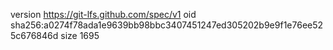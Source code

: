 version https://git-lfs.github.com/spec/v1
oid sha256:a0274f78ada1e9639bb98bbc3407451247ed305202b9e9f1e76ee525c676846d
size 1695
